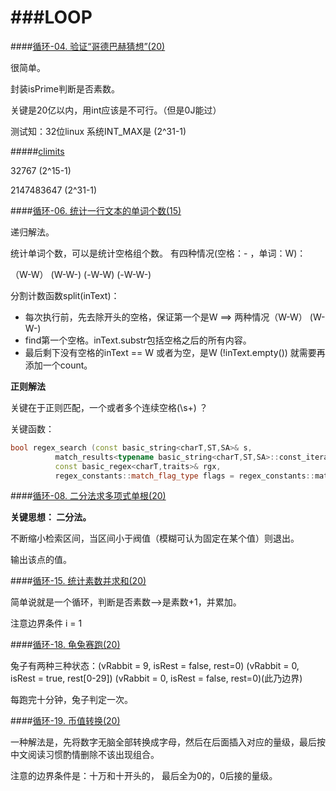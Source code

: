 ###LOOP
=====================

####[循环-04. 验证“哥德巴赫猜想”(20)](http://www.patest.cn/contests/basic-programming/%E5%BE%AA%E7%8E%AF-04)

很简单。

封装isPrime判断是否素数。

关键是20亿以内，用int应该是不可行。（但是0J能过）

测试知：32位linux 系统INT_MAX是 (2^31-1) 

#####[climits](http://www.cplusplus.com/reference/climits/)

32767 (2^15-1)

2147483647 (2^31-1) 

####[循环-06. 统计一行文本的单词个数(15)](http://www.patest.cn/contests/basic-programming/%E5%BE%AA%E7%8E%AF-06)

递归解法。

统计单词个数，可以是统计空格组个数。
有四种情况(空格：- ，单词：W)：

（W-W） (W-W-) (-W-W) (-W-W-)

分割计数函数split(inText)：

- 每次执行前，先去除开头的空格，保证第一个是W ==> 两种情况（W-W） (W-W-)
- find第一个空格。inText.substr包括空格之后的所有内容。
- 最后剩下没有空格的inText == W 或者为空，是W (!inText.empty()) 就需要再添加一个count。

**正则解法**

关键在于正则匹配，一个或者多个连续空格(\\s+) ？

关键函数：
```c++
bool regex_search (const basic_string<charT,ST,SA>& s,
          match_results<typename basic_string<charT,ST,SA>::const_iterator,Alloc>& m,
          const basic_regex<charT,traits>& rgx,
          regex_constants::match_flag_type flags = regex_constants::match_default);
```

####[循环-08. 二分法求多项式单根(20)](http://www.patest.cn/contests/basic-programming/%E5%BE%AA%E7%8E%AF-08)

**关键思想： 二分法。**

不断缩小检索区间，当区间小于阀值（模糊可认为固定在某个值）则退出。

输出该点的值。

####[循环-15. 统计素数并求和(20)](http://www.patest.cn/contests/basic-programming/%E5%BE%AA%E7%8E%AF-15)

简单说就是一个循环，判断是否素数-->是素数+1，并累加。

注意边界条件 i = 1

####[循环-18. 龟兔赛跑(20)](http://www.patest.cn/contests/basic-programming/%E5%BE%AA%E7%8E%AF-18)

兔子有两种三种状态：(vRabbit = 9, isRest = false, rest=0) (vRabbit = 0, isRest = true, rest\[0-29\])  (vRabbit = 0, isRest = false, rest=0)(此乃边界) 

每跑完十分钟，兔子判定一次。

####[循环-19. 币值转换(20)](http://www.patest.cn/contests/basic-programming/%E5%BE%AA%E7%8E%AF-19)

一种解法是，先将数字无脑全部转换成字母，然后在后面插入对应的量级，最后按中文阅读习惯酌情删除不该出现组合。

注意的边界条件是：十万和十开头的， 最后全为0的，0后接的量级。

